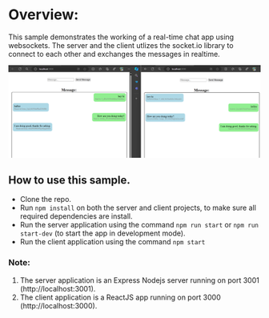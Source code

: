 # Overview:
This sample demonstrates the working of a real-time chat app using websockets. The server and the client utlizes the socket.io library to connect to each other and exchanges the messages in realtime.

![alt text](Screenshot_1.png)

## How to use this sample.
- Clone the repo.
- Run `npm install` on both the server and client projects, to make sure all required dependencies are install.
- Run the server application using the command `npm run start` or `npm run start-dev` (to start the app in development mode).
- Run the client application using the command `npm start`

### Note:
1. The server application is an Express Nodejs server running on port 3001 (http://localhost:3001).
2. The client application is a ReactJS app running on port 3000 (http://localhost:3000).